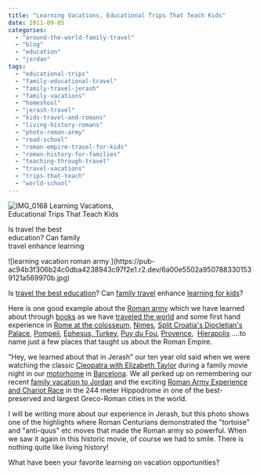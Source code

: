 ```yaml
---
title: "Learning Vacations, Educational Trips That Teach Kids"
date: 2011-09-05
categories: 
  - "around-the-world-family-travel"
  - "blog"
  - "education"
  - "jordan"
tags: 
  - "educational-trips"
  - "family-educational-travel"
  - "family-travel-jerash"
  - "family-vacations"
  - "homeshool"
  - "jerash-travel"
  - "kids-travel-and-romans"
  - "living-history-romans"
  - "photo-roman-army"
  - "road-school"
  - "roman-empire-travel-for-kids"
  - "roman-history-for-families"
  - "teaching-through-travel"
  - "travel-vacations"
  - "trips-that-teach"
  - "world-school"
---
```


![IMG_0168](https://pub-ac94b3f306b24c0dba4238943c97f2e1.r2.dev/6a00e5502a95078833014e8b15c3e8970d.jpg) Learning Vacations,  
Educational Trips That Teach Kids

Is travel the best  
education? Can family  
travel enhance learning

<!--more--> ![learning vacation roman army ](https://pub-ac94b3f306b24c0dba4238943c97f2e1.r2.dev/6a00e5502a9507883301539121a569970b.jpg)  
  
  
Is [travel the best education](http://soultravelers3new.local/2010/04/family-travel-homeschool-education-global-students-lifestyle-design-location-independent-4hww-around.html "travel best education")? Can [family travel](http://soultravelers3new.local/2010/09/8-reasons-for-a-family-world-trip-international-vacations-holidays-abroad-longterm-travel-rtw.html "family travel") enhance [learning for kids](http://soultravelers3new.local/2010/08/10-tips-for-travel-tours-museums-with-kids-family-friendly-travel-advice-information-help-education.html "learning for kids travel")?  
  
Here is one good example about the [Roman army](http://en.wikipedia.org/wiki/Roman_army "roman army") which we have learned about through [books](http://soultravelers3new.local/books_travel_books_for_kids/ "books travel kids") as we have [traveled the world](http://soultravelers3new.local/2009/04/how-to-travel-the-world-as-a-digital-nomad-family.html "travel the world as family") and some first hand experience in [Rome at the colosseum](http://soultravelers3new.local/2007/05/colosseum-forum.html "Rome colosseum"), [Nimes](http://soultravelers3new.local/2010/08/beautiful-photo-of-nimes-france-.html "Nimes"), [Split Croatia's Diocletian's Palace](http://soultravelers3new.local/2007/09/split-diocletia.html "split croatia's diocletia palace"), [Pompeii](http://soultravelers3new.local/2008/04/pompeiiburied-a.html "pompeii travel"), [Ephesus, Turkey](http://soultravelers3new.local/2007/08/ephesus-museum.html "Ephesus Turkey museum"), [Puy du Fou](http://soultravelers3new.local/2009/06/family-travel-photofrance-puy-du-fou-theme-park-1.html "Puy du Fou, France"), [Provence](http://soultravelers3new.local/2006/10/roman-holiday-i.html "provence"),  [Hierapolis](Hierapolis "hierapolis, Turkey") ....to name just a few places that taught us about the Roman Empire.  
  
"Hey, we learned about that in Jerash" our ten year old said when we were watching the classic [Cleopatra with Elizabeth Taylor](http://www.youtube.com/watch?gl=US&v=NGDyZHlHklo "cleopatra with elizabeth taylo") during a family movie night in our [motorhome](http://soultravelers3new.local/2010/05/camping-europe-in-a-motorhome-rv-5-best-sites-roadtrip-europe-family-travel-budget-best-price.html "motorhome europe") in [Barcelona](http://soultravelers3new.local/2011/07/what-our-nomadic-travel-lifestyle-looks-like-family-fun.html "Barcelona camping"). We all perked up on remembering our recent [family vacation to Jordan](http://soultravelers3new.local/2011/05/jordan-family-travel-is-it-safe.html "family vacation jordan") and the exciting [Roman Army Experience and Chariot Race](http://www.jerashchariots.com/ "roman army and chariot race") in the 244 meter Hippodrome in one of the best-preserved and largest Greco-Roman cities in the world.  
  
I will be writing more about our experience in Jerash, but this photo shows one of the highlights where Roman Centurians demonstrated the "tortoise" and "anti-quus" etc moves that made the Roman army so powerful. When we saw it again in this historic movie, of course we had to smile. There is nothing quite like living history!  
  
What have been your favorite learning on vacation opportunities?
